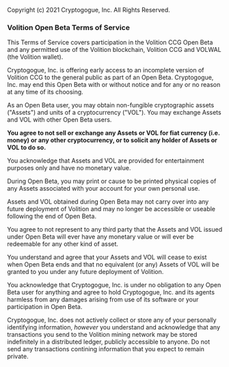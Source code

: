 Copyright (c) 2021 Cryptogogue, Inc. All Rights Reserved.

### Volition Open Beta Terms of Service

This Terms of Service covers participation in the Volition CCG Open Beta and any permitted use of the Volition blockchain, Volition CCG and VOLWAL (the Volition wallet).

Cryptogogue, Inc. is offering early access to an incomplete version of Volition CCG to the general public as part of an Open Beta. Cryptogogue, Inc. may end this Open Beta with or without notice and for any or no reason at any time of its choosing.

As an Open Beta user, you may obtain non-fungible cryptographic assets ("Assets") and units of a cryptocurrency ("VOL"). You may exchange Assets and VOL with other Open Beta users.

**You agree to not sell or exchange any Assets or VOL for fiat currency (i.e. money) or any other cryptocurrency, or to solicit any holder of Assets or VOL to do so.**

You acknowledge that Assets and VOL are provided for entertainment purposes only and have no monetary value.

During Open Beta, you may print or cause to be printed physical copies of any Assets associated with your account for your own personal use.

Assets and VOL obtained during Open Beta may not carry over into any future deployment of Volition and may no longer be accessible or useable following the end of Open Beta.

You agree to not represent to any third party that the Assets and VOL issued under Open Beta will ever have any monetary value or will ever be redeemable for any other kind of asset.

You understand and agree that your Assets and VOL will cease to exist when Open Beta ends and that no equivalent (or any) Assets of VOL will be granted to you under any future deployment of Volition.

You acknowledge that Cryptogogue, Inc. is under no obligation to any Open Beta user for anything and agree to hold Cryptogogue, Inc. and its agents harmless from any damages arising from use of its software or your participation in Open Beta.

Cryptogogue, Inc. does not actively collect or store any of your personally identifying information, *however* you understand and acknowledge that any transactions you send to the Volition mining network may be stored indefinitely in a distributed ledger, publicly accessible to anyone. Do not send any transactions contining information that you expect to remain private.
